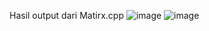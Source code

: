 Hasil output dari Matirx.cpp
![image](https://github.com/RezaXun/KOMGRAF4704/assets/106087397/c97c2d38-e25c-4084-a5ff-4f1aafc66c0f)
![image](https://github.com/RezaXun/KOMGRAF4704/assets/106087397/1a4430f9-ec9b-470f-9445-1652d925fc59)

